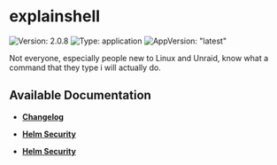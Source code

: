 # explainshell

![Version: 2.0.8](https://img.shields.io/badge/Version-2.0.8-informational?style=flat-square) ![Type: application](https://img.shields.io/badge/Type-application-informational?style=flat-square) ![AppVersion: "latest"](https://img.shields.io/badge/AppVersion-"latest"-informational?style=flat-square)

Not everyone, especially people new to Linux and Unraid, know what a command that they type i will actually do.

## Available Documentation

- [**Changelog**](CHANGELOG)

- [**Helm Security**](container-security)

- [**Helm Security**](helm-security)

